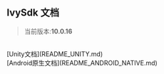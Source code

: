 ## IvySdk 文档

> 当前版本:**10.0.16**
 <br>
[Unity文档](README_UNITY.md)
 <br>
[Android原生文档](README_ANDROID_NATIVE.md)